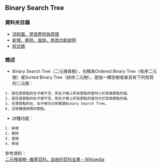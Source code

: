 ## Binary Search Tree
### 資料夾目錄
* [流程圖、學習歷程與原理](https://github.com/ChengShaoChi/Learning-Note/blob/master/HW3/Binary%20Search%20Tree%E6%B5%81%E7%A8%8B%E5%9C%96%E3%80%81%E5%AD%B8%E7%BF%92%E6%AD%B7%E7%A8%8B%E8%88%87BST%E5%8E%9F%E7%90%86.md)
* [新增、刪除、查詢、修改功能說明](https://github.com/ChengShaoChi/Learning-Note/blob/master/HW3/Binary%20Search%20Tree%E6%96%B0%E5%A2%9E%E3%80%81%E5%88%AA%E9%99%A4%E3%80%81%E6%9F%A5%E8%A9%A2%E3%80%81%E4%BF%AE%E6%94%B9%E5%8A%9F%E8%83%BD%E8%AA%AA%E6%98%8E.md)
* [程式碼](https://github.com/ChengShaoChi/Learning-Note/blob/master/HW3/binary_search_tree_06170235.py)
### 簡述
* Binary Search Tree（二元搜尋樹），也稱為Ordered Binary Tree（有序二元樹）或Sorted Binary Tree（排序二元樹），是指一棵空樹或者具有下列性質的二元樹：
```
1. 若任意節點的左子樹不空，則左子樹上所有節點的值均小於其根節點的值。
2. 若任意節點的右子樹不空，則右子樹上所有節點的值均大於其根節點的值。
3. 任意節點的左、右子樹也分別都是Binary Search Tree。
4. 沒有鍵值相等的節點。
```
* 四種功能：
```
1. 新增
2. 刪除
3. 查詢
4. 修改
```

參考資料：    
[二元搜尋樹- 維基百科，自由的百科全書 - Wikipedia](https://zh.wikipedia.org/wiki/%E4%BA%8C%E5%85%83%E6%90%9C%E5%B0%8B%E6%A8%B9)
